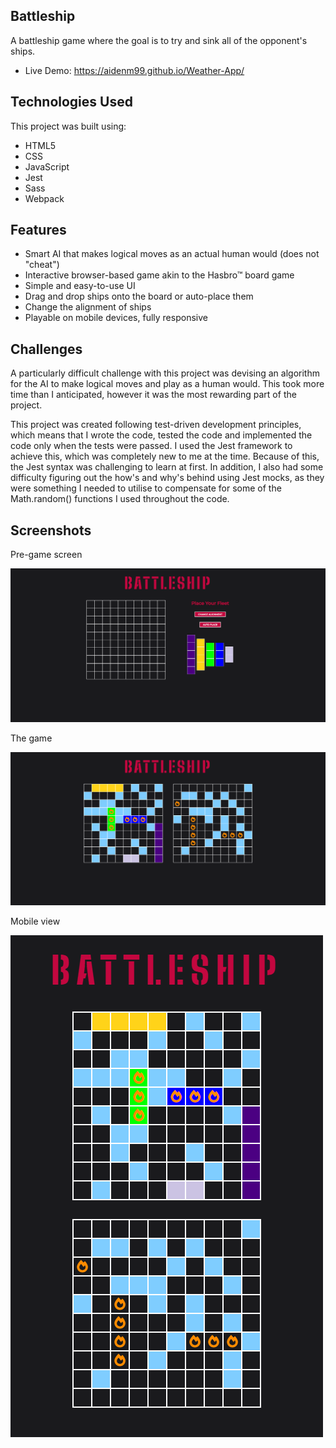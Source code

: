 ## Battleship
A battleship game where the goal is to try and sink all of the opponent's ships. 

- Live Demo: https://aidenm99.github.io/Weather-App/

## Technologies Used
This project was built using:
- HTML5
- CSS
- JavaScript
- Jest
- Sass
- Webpack

## Features
- Smart AI that makes logical moves as an actual human would (does not "cheat")
- Interactive browser-based game akin to the Hasbro™ board game
- Simple and easy-to-use UI
- Drag and drop ships onto the board or auto-place them
- Change the alignment of ships
- Playable on mobile devices, fully responsive

## Challenges
A particularly difficult challenge with this project was devising an algorithm for the AI to make logical moves and play as a human would. This took more time than I 
anticipated, however it was the most rewarding part of the project.

This project was created following test-driven development principles, which means that I wrote the code, tested the code and implemented the code only when the tests were
passed. I used the Jest framework to achieve this, which was completely new to me at the time. Because of this, the Jest syntax was challenging to learn at first. In addition, 
I also had some difficulty figuring out the how's and why's behind using Jest mocks, as they were something I needed to utilise to compensate for some of the Math.random()
functions I used throughout the code.

## Screenshots
Pre-game screen

![](./images/Battleship1.png)

The game

![](./images/Battleship2.png)

Mobile view

![](./images/Battleship3.png)